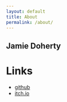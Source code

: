 ```yaml
---
layout: default
title: About
permalink: /about/
---
```


## Jamie Doherty

# Links
* [github](https://github.com/DrSlowpokePhd)
* [itch.io](https://drslowpokephd.itch.io)


